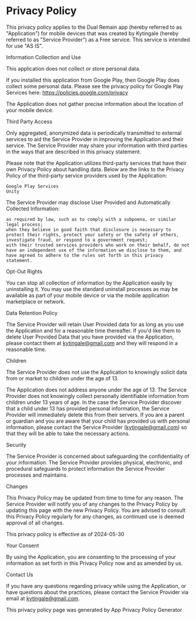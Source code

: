 # Privacy Policy
This privacy policy applies to the Dual Remain app (hereby referred to as "Application") for mobile devices that was created by Kytingale (hereby referred to as "Service Provider") as a Free service. This service is intended for use "AS IS".

Information Collection and Use

This application does not collect or store personal data.

If you installed this application from Google Play, then Google Play does collect some personal data. Please see the privacy policy for Google Play Services here: https://policies.google.com/privacy

The Application does not gather precise information about the location of your mobile device.

Third Party Access

Only aggregated, anonymized data is periodically transmitted to external services to aid the Service Provider in improving the Application and their service. The Service Provider may share your information with third parties in the ways that are described in this privacy statement.

Please note that the Application utilizes third-party services that have their own Privacy Policy about handling data. Below are the links to the Privacy Policy of the third-party service providers used by the Application:

    Google Play Services
    Unity


The Service Provider may disclose User Provided and Automatically Collected Information:

    as required by law, such as to comply with a subpoena, or similar legal process;
    when they believe in good faith that disclosure is necessary to protect their rights, protect your safety or the safety of others, investigate fraud, or respond to a government request;
    with their trusted services providers who work on their behalf, do not have an independent use of the information we disclose to them, and have agreed to adhere to the rules set forth in this privacy statement.


Opt-Out Rights

You can stop all collection of information by the Application easily by uninstalling it. You may use the standard uninstall processes as may be available as part of your mobile device or via the mobile application marketplace or network.

Data Retention Policy

The Service Provider will retain User Provided data for as long as you use the Application and for a reasonable time thereafter. If you'd like them to delete User Provided Data that you have provided via the Application, please contact them at kytingale@gmail.com and they will respond in a reasonable time.

Children

The Service Provider does not use the Application to knowingly solicit data from or market to children under the age of 13.

The Application does not address anyone under the age of 13. The Service Provider does not knowingly collect personally identifiable information from children under 13 years of age. In the case the Service Provider discover that a child under 13 has provided personal information, the Service Provider will immediately delete this from their servers. If you are a parent or guardian and you are aware that your child has provided us with personal information, please contact the Service Provider (kytingale@gmail.com) so that they will be able to take the necessary actions.

Security

The Service Provider is concerned about safeguarding the confidentiality of your information. The Service Provider provides physical, electronic, and procedural safeguards to protect information the Service Provider processes and maintains.

Changes

This Privacy Policy may be updated from time to time for any reason. The Service Provider will notify you of any changes to the Privacy Policy by updating this page with the new Privacy Policy. You are advised to consult this Privacy Policy regularly for any changes, as continued use is deemed approval of all changes.

This privacy policy is effective as of 2024-05-30

Your Consent

By using the Application, you are consenting to the processing of your information as set forth in this Privacy Policy now and as amended by us.

Contact Us

If you have any questions regarding privacy while using the Application, or have questions about the practices, please contact the Service Provider via email at kytingale@gmail.com.

This privacy policy page was generated by App Privacy Policy Generator
